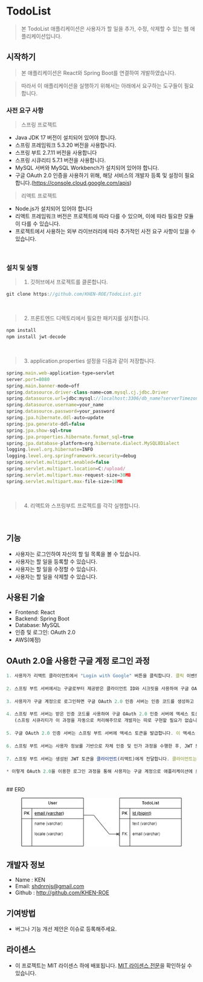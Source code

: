 # TodoList
> 본 TodoList 애플리케이션은 사용자가 할 일을 추가, 수정, 삭제할 수 있는 웹 애플리케이션입니다.

## 시작하기

> 본 애플리케이션은 React와 Spring Boot를 연결하여 개발하였습니다.

> 따라서 이 애플리케이션을 실행하기 위해서는 아래에서 요구하는 도구들이 필요합니다.

### 사전 요구 사항

> 스프링 프로젝트
 - Java JDK 17 버전이 설치되어 있어야 합니다.
 - 스프링 프레임워크 5.3.20 버전을 사용합니다.
 - 스프링 부트 2.7.11 버전을 사용합니다
 - 스프링 시큐리티 5.7.1 버전을 사용합니다.
 - MySQL 서버와 MySQL Workbench가 설치되어 있어야 합니다.
 - 구글 OAuth 2.0 인증을 사용하기 위해, 해당 서비스의 개발자 등록 및 설정이 필요합니다.(https://console.cloud.google.com/apis)
 
> 리액트 프로젝트
 - Node.js가 설치되어 있어야 합니다
 - 리액트 프레임워크 버전은 프로젝트에 따라 다를 수 있으며, 이에 따라 필요한 모듈이 다를 수 있습니다.
 - 프로젝트에서 사용하는 외부 라이브러리에 따라 추가적인 사전 요구 사항이 있을 수 있습니다.
 
 <br />
 
### 설치 및 실행

> 1. 깃허브에서 프로젝트를 클론합니다.
```javascript
git clone https://github.com/KHEN-ROE/TodoList.git
```
<br />

> 2. 프론트엔드 디렉토리에서 필요한 패키지를 설치합니다.
```javascript
npm install
npm install jwt-decode
```
<br />

> 3. application.properties 설정을 다음과 같이 저장합니다.
```javascript
spring.main.web-application-type=servlet
server.port=8080
spring.main.banner-mode=off
spring.datasource.driver-class-name=com.mysql.cj.jdbc.Driver
spring.datasource.url=jdbc:mysql://localhost:3306/db_name?serverTimezone=UTC&characterEncoding=UTF-8
spring.datasource.username=your_name
spring.datasource.password=your_password
spring.jpa.hibernate.ddl-auto=update
spring.jpa.generate-ddl=false
spring.jpa.show-sql=true
spring.jpa.properties.hibernate.format_sql=true
spring.jpa.database-platform=org.hibernate.dialect.MySQL8Dialect
logging.level.org.hibernate=INFO
logging.level.org.springframework.security=debug
spring.servlet.multipart.enabled=false
spring.servlet.multipart.location=C:/upload/
spring.servlet.multipart.max-request-size=30MB
spring.servlet.multipart.max-file-size=10MB
```
<br />

> 4. 리액트와 스프링부트 프로젝트를 각각 실행합니다.

<br />

## 기능
 - 사용자는 로그인하여 자신의 할 일 목록을 볼 수 있습니다.
 - 사용자는 할 일을 등록할 수 있습니다.
 - 사용자는 할 일을 수정할 수 있습니다.
 - 사용자는 할 일을 삭제할 수 있습니다.
 
 ## 사용된 기술
  - Frontend: React
  - Backend: Spring Boot
  - Database: MySQL
  - 인증 및 로그인: OAuth 2.0
  - AWS(예정)
 
 ## OAuth 2.0을 사용한 구글 계정 로그인 과정
 ```javascript
1. 사용자가 리액트 클라이언트에서 "Login with Google" 버튼을 클릭합니다. 클릭 이벤트에 따라 스프링 부트 서버의 OAuth 2.0 엔드포인트로 리다이렉트되어 로그인 요청을 합니다.

2. 스프링 부트 서버에서는 구글로부터 제공받은 클라이언트 ID와 시크릿을 사용하여 구글 OAuth 2.0 인증 서버로 사용자를 리다이렉트합니다. 이때 사용자에게 구글 계정으로 로그인하는 화면이 표시됩니다.

3. 사용자가 구글 계정으로 로그인하면 구글 OAuth 2.0 인증 서버는 인증 코드를 생성하고 스프링 부트 서버의 리다이렉트 URI로 해당 코드를 전송합니다.

4. 스프링 부트 서버는 받은 인증 코드를 사용하여 구글 OAuth 2.0 인증 서버에 액세스 토큰을 요청합니다. 이때 클라이언트 ID와 시크릿이 사용됩니다.
    (스프링 시큐리티가 이 과정을 자동으로 처리해주므로 개발자는 따로 구현할 필요가 없습니다.)

5. 구글 OAuth 2.0 인증 서버는 스프링 부트 서버에 액세스 토큰을 발급합니다. 이 액세스 토큰을 사용하여 스프링 부트 서버는 구글 API를 호출하여 사용자 정보를 가져올 수 있습니다.

6. 스프링 부트 서버는 사용자 정보를 기반으로 자체 인증 및 인가 과정을 수행한 후, JWT 토큰을 생성합니다. 이 JWT 토큰은 사용자의 인증 정보와 권한을 포함하게 됩니다.

7. 스프링 부트 서버는 생성된 JWT 토큰을 클라이언트(리액트)에게 전달합니다. 클라이언트는 이 토큰을 저장하고, 추후 서버와 통신할 때 토큰을 사용하여 인증을 수행하게 됩니다.

* 이렇게 OAuth 2.0을 이용한 로그인 과정을 통해 사용자는 구글 계정으로 애플리케이션에 로그인할 수 있으며, 클라이언트와 서버 간의 보안성이 향상됩니다.
```
<br />
 ## ERD
 <figure align="center">
  <img src="https://github.com/KHEN-ROE/TodoList/blob/main/image/erd.png">
</figure>
 
 ## 개발자 정보
 - Name : KEN
 - Email: shdnrnjs@gmail.com
 - Github : http://github.com/KHEN-ROE
 
 ## 기여방법
  - 버그나 기능 개선 제안은 이슈로 등록해주세요.
 
 ## 라이센스
 
 + 이 프로젝트는 MIT 라이센스 하에 배포됩니다. [MIT 라이센스 전문](https://opensource.org/licenses/MIT)을 확인하실 수 있습니다.

